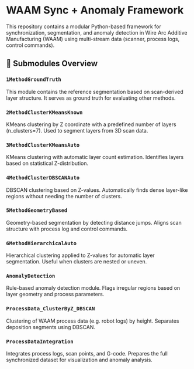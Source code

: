 # WAAM Sync + Anomaly Framework

This repository contains a modular Python-based framework for synchronization, segmentation, and anomaly detection in Wire Arc Additive Manufacturing (WAAM) using multi-stream data (scanner, process logs, control commands).

## 📁 Submodules Overview

### `1MethodGroundTruth`
This module contains the reference segmentation based on scan-derived layer structure. It serves as ground truth for evaluating other methods.

### `2MethodClusterKMeansKnown`
KMeans clustering by Z coordinate with a predefined number of layers (n_clusters=7). Used to segment layers from 3D scan data.

### `3MethodClusterKMeansAuto`
KMeans clustering with automatic layer count estimation. Identifies layers based on statistical Z-distribution.

### `4MethodClusterDBSCANAuto`
DBSCAN clustering based on Z-values. Automatically finds dense layer-like regions without needing the number of clusters.

### `5MethodGeometryBased`
Geometry-based segmentation by detecting distance jumps. Aligns scan structure with process log and control commands.

### `6MethodHierarchicalAuto`
Hierarchical clustering applied to Z-values for automatic layer segmentation. Useful when clusters are nested or uneven.

### `AnomalyDetection`
Rule-based anomaly detection module. Flags irregular regions based on layer geometry and process parameters.

### `ProcessData_ClusterByZ_DBSCAN`
Clustering of WAAM process data (e.g. robot logs) by height. Separates deposition segments using DBSCAN.

### `ProcessDataIntegration`
Integrates process logs, scan points, and G-code. Prepares the full synchronized dataset for visualization and anomaly analysis.
